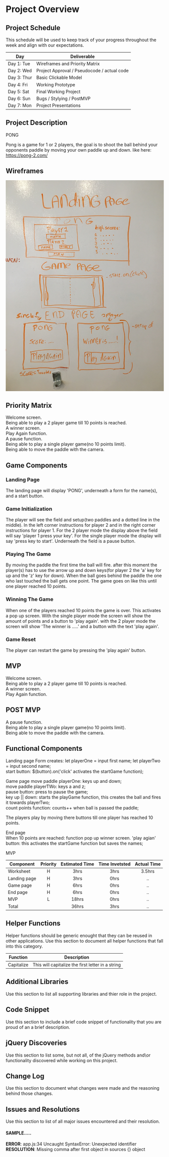 
# Project Overview

## Project Schedule

This schedule will be used to keep track of your progress throughout the week and align with our expectations.  

|  Day | Deliverable |
|---|---|
|Day 1: Tue| Wireframes and Priority Matrix|
|Day 2: Wed| Project Approval /  Pseudocode / actual code|
|Day 3: Thur| Basic Clickable Model |
|Day 4: Fri| Working Prototype |
|Day 5: Sat| Final Working Project |
|Day 6: Sun| Bugs / Stylying / PostMVP |
|Day 7: Mon| Project Presentations |


## Project Description
PONG

Pong is a game for 1 or 2 players, the goal is to shoot the ball behind your opponents paddle by moving your own paddle up and down.
like here: https://pong-2.com/


## Wireframes

![Wireframes](images/IMG_0217.JPG?raw=true "Wireframes")

## Priority Matrix

Welcome screen.  
Being able to play a 2 player game till 10 points is reached.  
A winner screen.  
Play Again function.  
A pause function.  
Being able to play a single player game(no 10 points limit).  
Being able to move the paddle with the camera.  

## Game Components

### Landing Page
The landing page will display 'PONG', underneath a form for the name(s), and a start button.  

### Game Initialization
The player will see the field and setup(two paddles and a dotted line in the middle).
In the left corner instructions for player 2 and in the right corner instructions for player 1.
For the 2 player mode the display above the field will say 'player 1 press your key'.
For the single player mode the display will say 'press key to start'.
Underneath the field is a pause button.

### Playing The Game
By moving the paddle the first time the ball will fire. after this moment the player(s)
has to use the arrow up and down keys(for player 2 the 'a' key for up and the 'z' key for down).
When the ball goes behind the paddle the one who last touched the ball gets one point.
The game goes on like this until one player reached 10 points.

### Winning The Game
When one of the players reached 10 points the game is over. This activates a pop up screen.
With the single player mode the screen will show the amount of points and a button to 'play again'.
with the 2 player mode the screen will show 'The winner is .....' and a button with the text 'play again'.

### Game Reset
The player can restart the game by pressing the 'play again' button.

## MVP

Welcome screen.  
Being able to play a 2 player game till 10 points is reached.  
A winner screen.  
Play Again function.  

## POST MVP

A pause function.  
Being able to play a single player game(no 10 points limit).  
Being able to move the paddle with the camera.
## Functional Components

Landing page
Form creates: let playerOne = input first name; let playerTwo = input second name;  
start button: $(button).on('click' activates the startGame function);

Game page
move paddle playerOne: keys up and down;  
move paddle playerTWo: keys a  and z;  
pause button: press to pause the game;  
key up || down: starts the playGame function, this creates the ball and fires it towards playerTwo;  
count points function: counts++ when ball is passed the paddle;  

The players play by moving there buttons till one player has reached 10 points.    

End page  
When 10 points are reached: function pop up winner screen.
'play agian' button: this activates the startGame function but saves the names;  

MVP  



| Component | Priority | Estimated Time | Time Invetsted | Actual Time |
| --- | :---: |  :---: | :---: | :---: |
| Worksheet | H | 3hrs| 3hrs | 3.5hrs |
| Landing page | H | 3hrs| 0hrs | .. |
| Game page | H | 6hrs| 0hrs | .. |
| End page | H | 6hrs| 0hrs | .. |
| MVP | L | 18hrs| 0hrs | .. |
| Total |  | 36hrs| 3hrs | .. |

## Helper Functions
Helper functions should be generic enought that they can be reused in other applications. Use this section to document all helper functions that fall into this category.

| Function | Description |
| --- | :---: |  
| Capitalize | This will capitalize the first letter in a string |

## Additional Libraries
 Use this section to list all supporting libraries and thier role in the project.

## Code Snippet

Use this section to include a brief code snippet of functionality that you are proud of an a brief description.  

## jQuery Discoveries
 Use this section to list some, but not all, of the jQuery methods and\or functionality discovered while working on this project.

## Change Log
 Use this section to document what changes were made and the reasoning behind those changes.  

## Issues and Resolutions
 Use this section to list of all major issues encountered and their resolution.

#### SAMPLE.....
**ERROR**: app.js:34 Uncaught SyntaxError: Unexpected identifier                                
**RESOLUTION**: Missing comma after first object in sources {} object
